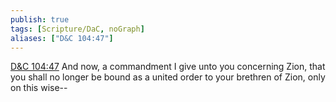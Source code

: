 ```yaml
---
publish: true
tags: [Scripture/DaC, noGraph]
aliases: ["D&C 104:47"]
---
```

[D&C 104:47](https://churchofjesuschrist.org/study/scriptures/dc-testament/dc/104?lang=eng&id=p47#p47) And now, a commandment I give unto you concerning Zion, that you shall no longer be bound as a united order to your brethren of Zion, only on this wise--
